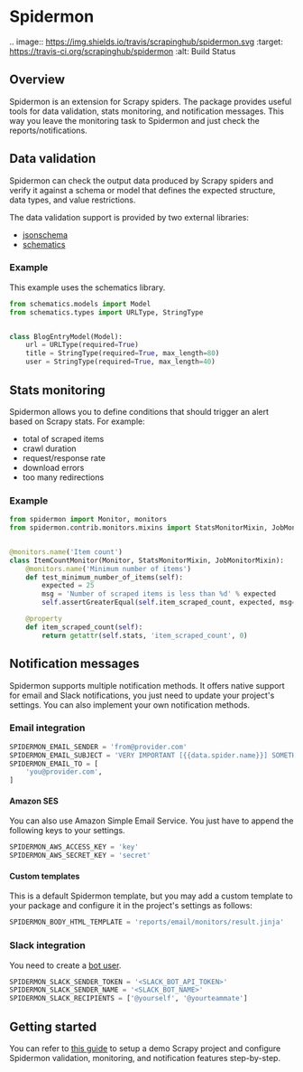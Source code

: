 # Spidermon

.. image:: https://img.shields.io/travis/scrapinghub/spidermon.svg
   :target: https://travis-ci.org/scrapinghub/spidermon
   :alt: Build Status

## Overview

Spidermon is an extension for Scrapy spiders.
The package provides useful tools for data validation, stats monitoring,
and notification messages. This way you leave the monitoring task to
Spidermon and just check the reports/notifications.

## Data validation
Spidermon can check the output data produced by Scrapy spiders and verify
it against a schema or model that defines the expected structure,
data types, and value restrictions.

The data validation support is provided by two external libraries:
- [jsonschema](https://github.com/Julian/jsonschema)
- [schematics](https://github.com/schematics/schematics)

### Example
This example uses the schematics library.
```python
from schematics.models import Model
from schematics.types import URLType, StringType


class BlogEntryModel(Model):
    url = URLType(required=True)
    title = StringType(required=True, max_length=80)
    user = StringType(required=True, max_length=40)

```

## Stats monitoring
Spidermon allows you to define conditions that should trigger an alert
based on Scrapy stats. For example:
- total of scraped items
- crawl duration
- request/response rate
- download errors
- too many redirections

### Example
```python
from spidermon import Monitor, monitors
from spidermon.contrib.monitors.mixins import StatsMonitorMixin, JobMonitorMixin


@monitors.name('Item count')
class ItemCountMonitor(Monitor, StatsMonitorMixin, JobMonitorMixin):
    @monitors.name('Minimum number of items')
    def test_minimum_number_of_items(self):
        expected = 25
        msg = 'Number of scraped items is less than %d' % expected
        self.assertGreaterEqual(self.item_scraped_count, expected, msg=msg)

    @property
    def item_scraped_count(self):
        return getattr(self.stats, 'item_scraped_count', 0)

```

## Notification messages
Spidermon supports multiple notification methods.
It offers native support for email and Slack notifications,
you just need to update your project's settings.
You can also implement your own notification methods.

### Email integration
```python
SPIDERMON_EMAIL_SENDER = 'from@provider.com'
SPIDERMON_EMAIL_SUBJECT = 'VERY IMPORTANT [{{data.spider.name}}] SOMETHING IS FAILED CODE RED'
SPIDERMON_EMAIL_TO = [
    'you@provider.com',
]
```

#### Amazon SES
You can also use Amazon Simple Email Service.
You just have to append the following keys to your settings.
```python
SPIDERMON_AWS_ACCESS_KEY = 'key'
SPIDERMON_AWS_SECRET_KEY = 'secret'
```

#### Custom templates
This is a default Spidermon template, but you may add a custom template
to your package and configure it in the project's settings as follows:
```python
SPIDERMON_BODY_HTML_TEMPLATE = 'reports/email/monitors/result.jinja'
```

### Slack integration
You need to create a [bot user](https://api.slack.com/bot-users).
```python
SPIDERMON_SLACK_SENDER_TOKEN = '<SLACK_BOT_API_TOKEN>'
SPIDERMON_SLACK_SENDER_NAME = '<SLACK_BOT_NAME>'
SPIDERMON_SLACK_RECIPIENTS = ['@yourself', '@yourteammate']
```

## Getting started
You can refer to [this guide](docs/getting-started.md) to setup a
demo Scrapy project and configure Spidermon validation, monitoring,
and notification features step-by-step.
